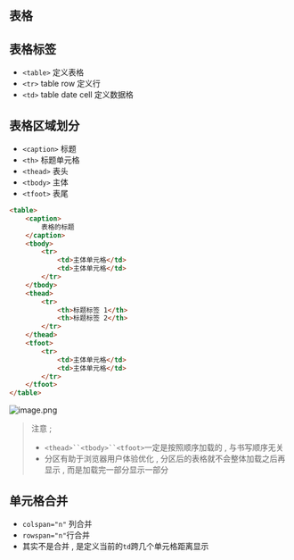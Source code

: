 ## 表格

## 表格标签

- `<table>` 定义表格
- `<tr>` table row 定义行
- `<td>` table date cell 定义数据格

## 表格区域划分

- `<caption>` 标题
- `<th>` 标题单元格
- `<thead>` 表头
- `<tbody>` 主体
- `<tfoot>` 表尾

```html
<table>
    <caption>
        表格的标题
    </caption>
    <tbody>
        <tr>
            <td>主体单元格</td>
            <td>主体单元格</td>
        </tr>
    </tbody>
    <thead>
        <tr>
            <th>标题标签 1</th>
            <th>标题标签 2</th>
        </tr>
    </thead>
    <tfoot>
        <tr>
            <td>主体单元格</td>
            <td>主体单元格</td>
        </tr>
    </tfoot>
</table>
```
![image.png](https://cdn.nlark.com/yuque/0/2023/png/672515/1690616590546-be9f0ad8-fbb8-4f64-b96d-3dd4fafbce8c.png#averageHue=%23e9e9e9&clientId=ue4f5de35-913d-4&from=paste&height=185&id=uc404594c&originHeight=370&originWidth=446&originalType=binary&ratio=2&rotation=0&showTitle=false&size=40293&status=done&style=none&taskId=ufdd928d8-8807-4255-ba59-d170bc312ca&title=&width=223)
> 注意 ; 
> - `<thead>``<tbody>``<tfoot>`一定是按照顺序加载的 , 与书写顺序无关
> - 分区有助于浏览器用户体验优化 , 分区后的表格就不会整体加载之后再显示 , 而是加载完一部分显示一部分


## 单元格合并

- `colspan="n"` 列合并
- `rowspan="n"`行合并
- 其实不是合并 , 是定义当前的`td`跨几个单元格距离显示
